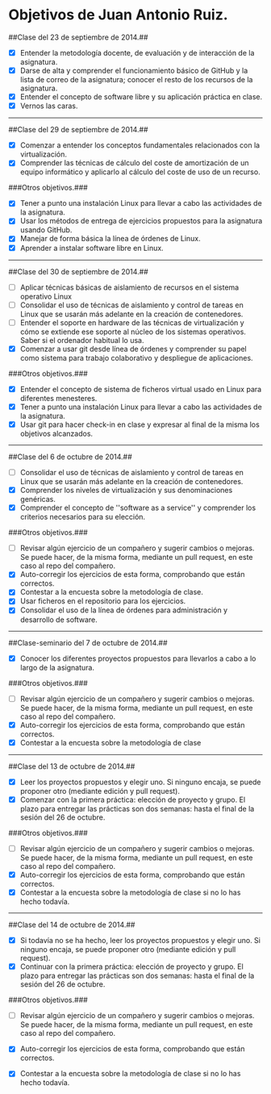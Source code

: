 Objetivos de Juan Antonio Ruiz.
================================

##Clase del 23 de septiembre de 2014.##

* [X] Entender la metodología docente, de evaluación y de interacción de la asignatura.
* [X] Darse de alta y comprender el funcionamiento básico de GitHub y la lista de correo de la asignatura; conocer el resto de los recursos de la asignatura.
* [X] Entender el concepto de software libre y su aplicación práctica en clase.
* [X] Vernos las caras.

* * *

##Clase del 29 de septiembre de 2014.##

* [X] Comenzar a entender los conceptos fundamentales relacionados con la virtualización.
* [X] Comprender las técnicas de cálculo del coste de amortización de un equipo informático y aplicarlo al cálculo del coste de uso de un recurso.

###Otros objetivos.###

* [X] Tener a punto una instalación Linux para llevar a cabo las actividades de la asignatura.
* [X] Usar los métodos de entrega de ejercicios propuestos para la asignatura usando GitHub.
* [X] Manejar de forma básica la línea de órdenes de Linux.
* [X] Aprender a instalar software libre en Linux.

* * *

##Clase del 30 de septiembre de 2014.##

* [ ] Aplicar técnicas básicas de aislamiento de recursos en el sistema operativo Linux
* [ ] Consolidar el uso de técnicas de aislamiento y control de tareas en Linux que se usarán más adelante en la creación de contenedores.
* [ ] Entender el soporte en hardware de las técnicas de virtualización y cómo se extiende ese soporte al núcleo de los sistemas operativos. Saber si el ordenador habitual lo usa.
* [X] Comenzar a usar git desde línea de órdenes y comprender su papel como sistema para trabajo colaborativo y despliegue de aplicaciones.

###Otros objetivos.###

* [X] Entender el concepto de sistema de ficheros virtual usado en Linux para diferentes menesteres.
* [X] Tener a punto una instalación Linux para llevar a cabo las actividades de la asignatura.
* [X] Usar git para hacer check-in en clase y expresar al final de la misma los objetivos alcanzados.

* * *

##Clase del 6 de octubre de 2014.##

* [ ] Consolidar el uso de técnicas de aislamiento y control de tareas en Linux que se usarán más adelante en la creación de contenedores.
* [X] Comprender los niveles de virtualización y sus denominaciones genéricas.
* [X] Comprender el concepto de ''software as a service'' y comprender los criterios necesarios para su elección.

###Otros objetivos.###

* [ ] Revisar algún ejercicio de un compañero y sugerir cambios o mejoras. Se puede hacer, de la misma forma, mediante un pull request, en este caso al repo del compañero.
* [X] Auto-corregir los ejercicios de esta forma, comprobando que están correctos.
* [X] Contestar a la encuesta sobre la metodología de clase.
* [X] Usar ficheros en el repositorio para los ejercicios.
* [X] Consolidar el uso de la línea de órdenes para administración y desarrollo de software.

* * *

##Clase-seminario del 7 de octubre de 2014.##

* [X] Conocer los diferentes proyectos propuestos para llevarlos a cabo a lo largo de la asignatura.

###Otros objetivos.###

* [ ] Revisar algún ejercicio de un compañero y sugerir cambios o mejoras. Se puede hacer, de la misma forma, mediante un pull request, en este caso al repo del compañero.
* [X] Auto-corregir los ejercicios de esta forma, comprobando que están correctos.
* [X] Contestar a la encuesta sobre la metodología de clase

* * *

##Clase del 13 de octubre de 2014.##

* [X] Leer los proyectos propuestos y elegir uno. Si ninguno encaja, se puede proponer otro (mediante edición y pull request). 
* [X] Comenzar con la primera práctica: elección de proyecto y grupo. El plazo para entregar las prácticas son dos semanas: hasta el final de la sesión del 26 de octubre. 

###Otros objetivos.###

* [ ] Revisar algún ejercicio de un compañero y sugerir cambios o mejoras. Se puede hacer, de la misma forma, mediante un pull request, en este caso al repo del compañero.
* [X] Auto-corregir los ejercicios de esta forma, comprobando que están correctos.
* [X] Contestar a la encuesta sobre la metodología de clase si no lo has hecho todavía.

* * * 

##Clase del 14 de octubre de 2014.##

* [X] Si todavía no se ha hecho, leer los proyectos propuestos y elegir uno. Si ninguno encaja, se puede proponer otro (mediante edición y pull request). 
* [X] Continuar con la primera práctica: elección de proyecto y grupo. El plazo para entregar las prácticas son dos semanas: hasta el final de la sesión del 26 de octubre. 

###Otros objetivos.###

* [ ] Revisar algún ejercicio de un compañero y sugerir cambios o mejoras. Se puede hacer, de la misma forma, mediante un pull request, en este caso al repo del compañero.
* [X] Auto-corregir los ejercicios de esta forma, comprobando que están correctos.
* [X] Contestar a la encuesta sobre la metodología de clase si no lo has hecho todavía.






